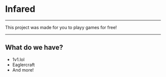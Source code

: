 <h1>Infared</h1>
<hr>
<p>This project was made for you to playy games for free!</p>
<hr>
<h2>What do we have?</h2>
<ul>
  <li>1v1.lol</li>
  <li>Eaglercraft</li>
  <li>And more!</li>
</ul>
